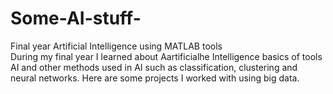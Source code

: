 # Some-AI-stuff-
Final year Artificial Intelligence using MATLAB tools  
During my final year I learned about Aartificialhe Intelligence basics of tools AI and other methods used in AI such as classification, clustering and neural networks. Here are some projects I worked with using big data.
